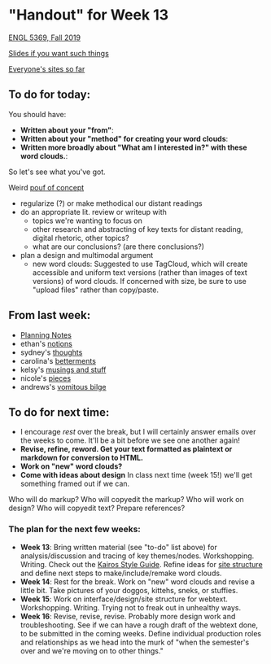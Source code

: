 # "Handout" for Week 13

[ENGL 5369, Fall 2019](calendar.html)

[Slides if you want such things](https://docs.google.com/presentation/d/e/2PACX-1vRufA94YIvpbFkJ2K591QOVPqCeLM5nAcGgkbJ0uiCuOgYeWh5OUR1FXmLTWgReyHFb8yPoLY4kWyb5/pub?start=false&loop=false&delayms=3000)

[Everyone's sites so far](fambly)

## To do for today:

You should have:   
  - **Written about your "from"**:
  - **Written about your "method" for creating your word clouds**:
  - **Written more broadly about "What am I interested in?" with these word clouds.**:

So let's see what you've got.

Weird [pouf of concept](tagcloud/index.html)

* regularize (?) or make methodical our distant readings
* do an appropriate lit. review or writeup with  
  - topics we're wanting to focus on
  - other research and abstracting of key texts for distant reading, digital rhetoric, other topics?
  - what are our conclusions? (are there conclusions?)
* plan a design and multimodal argument
  - new word clouds: Suggested to use TagCloud, which will create accessible and uniform text versions (rather than images of text versions) of word clouds. If concerned with size, be sure to use "upload files" rather than copy/paste.

## From last week:
- [Planning Notes](https://docs.google.com/document/d/1O3eqoKboW5nIjoE4JwylVwixWGf2yGDamUGwuYlfUBA/edit?usp=sharing)
- ethan's [notions](https://docs.google.com/document/d/1oQnr_wjPpcY64KUAW0pla6OUQlhS_CKWuAefw3TiyvY/)
- sydney's [thoughts](https://docs.google.com/document/d/1uZX7LUVAr4o4sk4nZHgyaCRgP9j937-E-yvMaBsGlM8)
- carolina's [betterments](https://carolinaavsar.github.io/betterandimproved.html)
- kelsy's [musings and stuff](https://drive.google.com/drive/folders/1fT1KBCOPaiJF7UKhDVLXQqL7a3CwIjek?usp=sharing)
- nicole's [pieces](https://docs.google.com/document/d/1KlkN29W_bfMUKPr2bk9ompI3jjN_AJCQQbSCC23kCCI)
- andrews's [vomitous bilge](https://docs.google.com/document/d/1RMWf7T6p5OIP41DCMxy_V0DdnDTXhpcp9RmNw2mHzk8)


## To do for next time:
 - I encourage *rest* over the break, but I will certainly answer emails over the weeks to come. It'll be a bit before we see one another again!
 - **Revise, refine, reword. Get your text formatted as plaintext or markdown for conversion to HTML.**
 - **Work on "new" word clouds?**
 - **Come with ideas about design** In class next time (week 15!) we'll get something framed out if we can.

 Who will do markup? Who will copyedit the markup? Who will work on design? Who will copyedit text? Prepare references?


### The plan for the next few weeks:
  - **Week 13**: Bring written material (see "to-do" list above) for analysis/discussion and tracing of key themes/nodes. Workshopping. Writing. Check out the [Kairos Style Guide](http://kairos.technorhetoric.net/styleguide.html). Refine ideas for [site structure](https://webstyleguide.com/wsg3/3-information-architecture/3-site-structure.html) and define next steps to make/include/remake word clouds.
  - **Week 14**: Rest for the break. Work on "new" word clouds and revise a little bit. Take pictures of your doggos, kittehs, sneks, or stuffies.
  - **Week 15**: Work on interface/design/site structure for webtext. Workshopping. Writing. Trying not to freak out in unhealthy ways.
  - **Week 16**: Revise, revise, revise. Probably more design work and troubleshooting. See if we can have a rough draft of the webtext done, to be submitted in the coming weeks. Define individual production roles and relationships as we head into the murk of "when the semester's over and we're moving on to other things."
